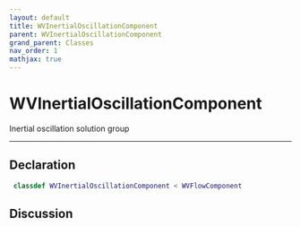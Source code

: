 ```yaml
---
layout: default
title: WVInertialOscillationComponent
parent: WVInertialOscillationComponent
grand_parent: Classes
nav_order: 1
mathjax: true
---
```


#  WVInertialOscillationComponent

Inertial oscillation solution group


---

## Declaration
```matlab
 classdef WVInertialOscillationComponent < WVFlowComponent
```
## Discussion

  
